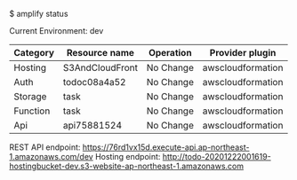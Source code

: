 $ amplify status    

Current Environment: dev

| Category | Resource name   | Operation | Provider plugin   |
| -------- | --------------- | --------- | ----------------- |
| Hosting  | S3AndCloudFront | No Change | awscloudformation |
| Auth     | todoc08a4a52    | No Change | awscloudformation |
| Storage  | task            | No Change | awscloudformation |
| Function | task            | No Change | awscloudformation |
| Api      | api75881524     | No Change | awscloudformation |

REST API endpoint: https://76rd1vx15d.execute-api.ap-northeast-1.amazonaws.com/dev
Hosting endpoint: http://todo-20201222001619-hostingbucket-dev.s3-website-ap-northeast-1.amazonaws.com

